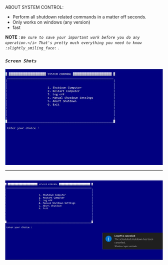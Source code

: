 ABOUT SYSTEM CONTROL:

* Perform all shutdown related commands in a matter off seconds.
* Only works on windows (any version)
* fast

<b>NOTE</b> : <i>`Be sure to save your important work before you do any operation.</i>
That's pretty much everything you need to know :slightly_smiling_face:` .


### `Screen Shots`
<img src="ScreenShots/1.JPG">
<br>
<hr>
<br>
<img src="ScreenShots/2.JPG">
